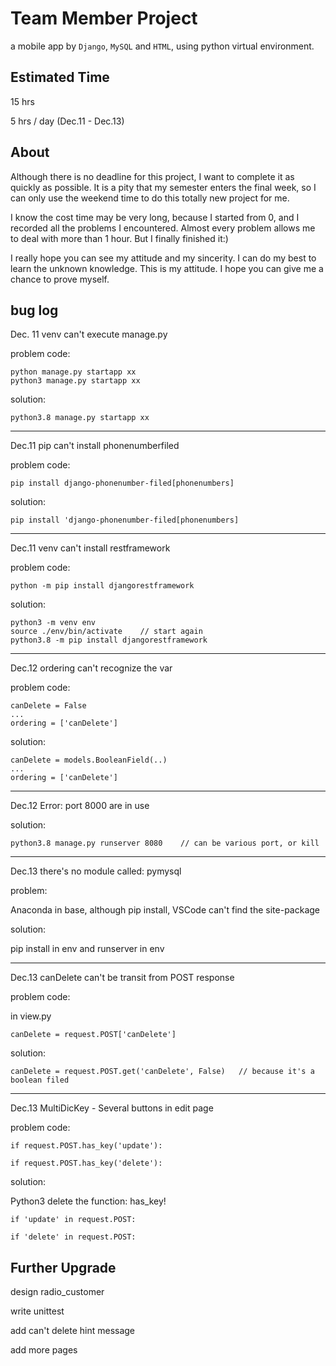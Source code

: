 # Team Member Project
a mobile app by `Django`, `MySQL` and `HTML`, using python virtual environment.

## Estimated Time
15 hrs

5 hrs / day (Dec.11 - Dec.13) 

## About
Although there is no deadline for this project, I want to complete it as quickly as possible. It is a pity that my semester enters the final week, so I can only use the weekend time to do this totally new project for me.

I know the cost time may be very long, because I started from 0, and I recorded all the problems I encountered. Almost every problem allows me to deal with more than 1 hour. But I finally finished it:)

I really hope you can see my attitude and my sincerity. I can do my best to learn the unknown knowledge. This is my attitude. I hope you can give me a chance to prove myself.

## bug log
Dec. 11 venv can't execute manage.py

problem code: 

```
python manage.py startapp xx
python3 manage.py startapp xx
```

solution: 

`python3.8 manage.py startapp xx`


---

Dec.11 pip can't install phonenumberfiled

problem code:

`pip install django-phonenumber-filed[phonenumbers]`

solution:

`pip install 'django-phonenumber-filed[phonenumbers]`

---

Dec.11 venv can't install restframework

problem code:

`python -m pip install djangorestframework`

solution:

```
python3 -m venv env
source ./env/bin/activate    // start again
python3.8 -m pip install djangorestframework
```

---

Dec.12 ordering can't recognize the var

problem code:

```
canDelete = False
...
ordering = ['canDelete']
```

solution:

```
canDelete = models.BooleanField(..)
...
ordering = ['canDelete']
```

---

Dec.12 Error: port 8000 are in use

solution:

`python3.8 manage.py runserver 8080    // can be various port, or kill`

---

Dec.13 there's no module called: pymysql

problem:

Anaconda in base, although pip install, VSCode can't find the site-package

solution:

pip install in env and runserver in env

---

Dec.13 canDelete can't be transit from POST response

problem code:

in view.py

`canDelete = request.POST['canDelete']`

solution:

`canDelete = request.POST.get('canDelete', False)   // because it's a boolean filed`

---

Dec.13 MultiDicKey - Several buttons in edit page

problem code:

```
if request.POST.has_key('update'):

if request.POST.has_key('delete'):
```

solution:

Python3 delete the function: has_key!

```
if 'update' in request.POST:

if 'delete' in request.POST:
```


## Further Upgrade

design radio_customer

write unittest

add can't delete hint message

add more pages
